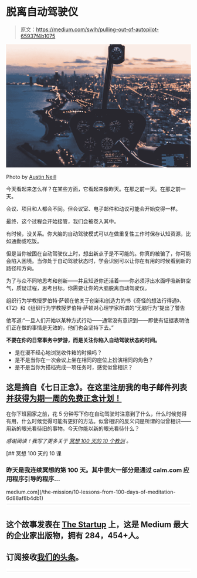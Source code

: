 # 脱离自动驾驶仪

> 原文：<https://medium.com/swlh/pulling-out-of-autopilot-65937f4b1075>

![](img/090cba11430a756dd49d8075fc480cf5.png)

Photo by [Austin Neill](https://medium.com/u/e660820f3047?source=post_page-----65937f4b1075--------------------------------)

今天看起来怎么样？在某些方面，它看起来像昨天。在那之前一天。在那之前一天。

会议、项目和人都会不同。但会议室、电子邮件和动议可能会开始变得一样。

最终，这个过程会开始接管，我们会被卷入其中。

有时候，没关系。你大脑的自动驾驶模式可以在做重复性工作时保存认知资源，比如通勤或吃饭。

但是当你被困在自动驾驶仪上时，想出新点子是不可能的。你真的被骗了，你可能会陷入困境。当你处于自动驾驶状态时，学会识别可以让你在有用的时候看到新的路径和方向。

为了与众不同地思考和创新——并且知道你还活着——你必须浮出水面呼吸新鲜空气，质疑过程，思考目标。你需要让你的大脑脱离自动驾驶仪。

组织行为学教授罗伯特·萨顿在他关于创新和创造力的书《奇怪的想法行得通》、《T2》和《组织行为学教授罗伯特·萨顿对心理学家所谓的“无脑行为”提出了警告

他写道:“一旦人们开始以某种方式行动——通常没有意识到——即使有证据表明他们正在做的事情是无效的，他们也会坚持下去。”

**不要在你的日常事务中梦游，而是关注你陷入自动驾驶状态的时间。**

*   是在漫不经心地浏览收件箱的时候吗？
*   是不是当你在一次会议上坐在相同的座位上扮演相同的角色？
*   是不是当你为搭档完成一项任务时，感觉似曾相识？

## 这是摘自《七日正念》。在这里注册我的电子邮件列表[并获得为期一周的免费正念计划！](http://eepurl.com/bUP2Cv)

在你下班回家之前，花 5 分钟写下你在自动驾驶时注意到了什么，什么时候觉得有用，什么时候觉得可能有更好的方法。似曾相识的反义词是所谓的似曾相识——用新的眼光看待旧的事物。今天你能以新的眼光看待什么？

*感谢阅读！我写了更多关于* [*冥想 100 天的 10 个教训*](/the-mission/10-lessons-from-100-days-of-meditation-6d88af8b4db1) *。*

[](/the-mission/10-lessons-from-100-days-of-meditation-6d88af8b4db1) [## 冥想 100 天的 10 课

### 昨天是我连续冥想的第 100 天。其中很大一部分是通过 calm.com 应用程序引导的程序…

medium.com](/the-mission/10-lessons-from-100-days-of-meditation-6d88af8b4db1) ![](img/731acf26f5d44fdc58d99a6388fe935d.png)

## 这个故事发表在 [The Startup](https://medium.com/swlh) 上，这是 Medium 最大的企业家出版物，拥有 284，454+人。

## 订阅接收[我们的头条](http://growthsupply.com/the-startup-newsletter/)。

![](img/731acf26f5d44fdc58d99a6388fe935d.png)